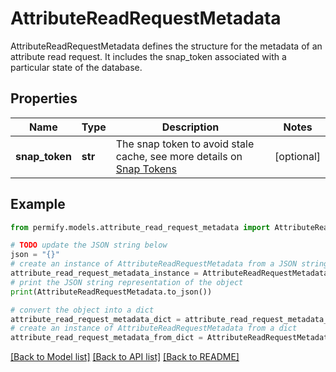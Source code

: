 # AttributeReadRequestMetadata

AttributeReadRequestMetadata defines the structure for the metadata of an attribute read request. It includes the snap_token associated with a particular state of the database.

## Properties

Name | Type | Description | Notes
------------ | ------------- | ------------- | -------------
**snap_token** | **str** | The snap token to avoid stale cache, see more details on [Snap Tokens](../../operations/snap-tokens) | [optional] 

## Example

```python
from permify.models.attribute_read_request_metadata import AttributeReadRequestMetadata

# TODO update the JSON string below
json = "{}"
# create an instance of AttributeReadRequestMetadata from a JSON string
attribute_read_request_metadata_instance = AttributeReadRequestMetadata.from_json(json)
# print the JSON string representation of the object
print(AttributeReadRequestMetadata.to_json())

# convert the object into a dict
attribute_read_request_metadata_dict = attribute_read_request_metadata_instance.to_dict()
# create an instance of AttributeReadRequestMetadata from a dict
attribute_read_request_metadata_from_dict = AttributeReadRequestMetadata.from_dict(attribute_read_request_metadata_dict)
```
[[Back to Model list]](../README.md#documentation-for-models) [[Back to API list]](../README.md#documentation-for-api-endpoints) [[Back to README]](../README.md)


